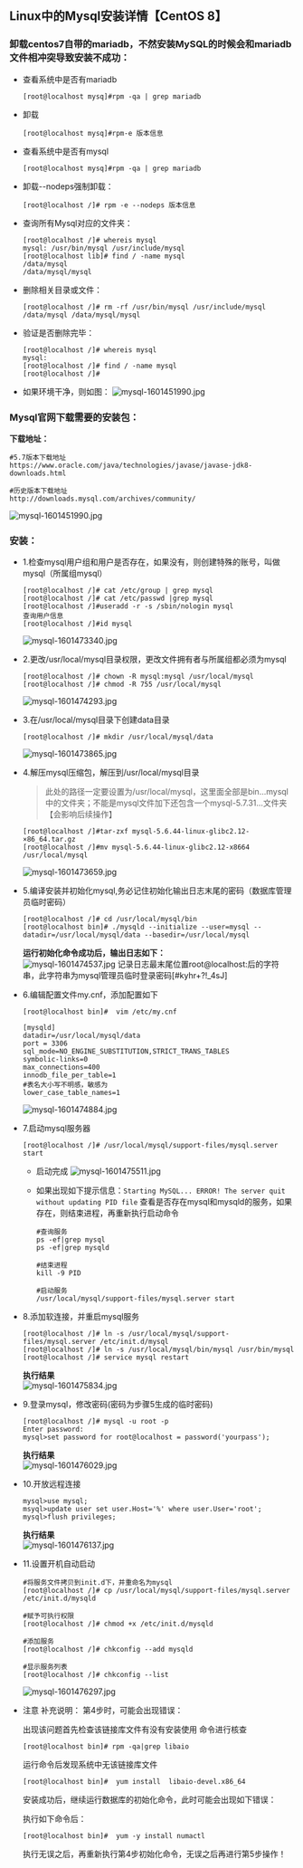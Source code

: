 ## Linux中的Mysql安装详情【CentOS 8】

### 卸载centos7自带的mariadb，不然安装MySQL的时候会和mariadb文件相冲突导致安装不成功：
- 查看系统中是否有mariadb
    ```shell
    [root@localhost mysq]#rpm -qa | grep mariadb
    ```

- 卸载
    ```shell
    [root@localhost mysq]#rpm-e 版本信息
    ```

- 查看系统中是否有mysql
    ```shell
    [root@localhost mysq]#rpm -qa | grep mariadb
    ```

- 卸载--nodeps强制卸载：
    ```shell
    [root@localhost /]# rpm -e --nodeps 版本信息
    ```

- 查询所有Mysql对应的文件夹：
    ```shell
    [root@localhost /]# whereis mysql
    mysql: /usr/bin/mysql /usr/include/mysql
    [root@localhost lib]# find / -name mysql
    /data/mysql
    /data/mysql/mysql
    ```

- 删除相关目录或文件：
    ```shell
    [root@localhost /]# rm -rf /usr/bin/mysql /usr/include/mysql /data/mysql /data/mysql/mysql
    ```

- 验证是否删除完毕：
    ```shell
    [root@localhost /]# whereis mysql
    mysql:
    [root@localhost /]# find / -name mysql
    [root@localhost /]# 
    ```

- 如果环境干净，则如图：
![mysql-1601451990.jpg](../resource/linux/mysql-1601451990.jpg)

### Mysql官网下载需要的安装包：
**下载地址：**
```shell 
#5.7版本下载地址
https://www.oracle.com/java/technologies/javase/javase-jdk8-downloads.html

#历史版本下载地址
http://downloads.mysql.com/archives/community/
```
![mysql-1601451990.jpg](../resource/linux/mysql-2020090003.gif)

### 安装：
- 1.检查mysql用户组和用户是否存在，如果没有，则创建特殊的账号，叫做mysql（所属组mysql）
    ```shell
    [root@localhost /]# cat /etc/group | grep mysql
    [root@localhost /]# cat /etc/passwd |grep mysql
    [root@localhost /]#useradd -r -s /sbin/nologin mysql
    查询用户信息
    [root@localhost /]#id mysql 
    ```
    ![mysql-1601473340.jpg](../resource/linux/mysql-1601473340.jpg)

- 2.更改/usr/local/mysql目录权限，更改文件拥有者与所属组都必须为mysql
    ```shell
    [root@localhost /]# chown -R mysql:mysql /usr/local/mysql
    [root@localhost /]# chmod -R 755 /usr/local/mysql
    ```
    ![mysql-1601474293.jpg](../resource/linux/mysql-1601474293.jpg)
    
- 3.在/usr/local/mysql目录下创建data目录
    ```shell
    [root@localhost /]# mkdir /usr/local/mysql/data
    ```
    ![mysql-1601473865.jpg](../resource/linux/mysql-1601473865.jpg)

- 4.解压mysql压缩包，解压到/usr/local/mysql目录
    > 此处的路径一定要设置为/usr/local/mysql，这里面全部是bin...mysql中的文件夹；不能是mysql文件加下还包含一个mysql-5.7.31...文件夹【会影响后续操作】
    ```shell
    [root@localhost /]#tar-zxf mysql-5.6.44-linux-glibc2.12-×86_64.tar.gz
    [root@localhost /]#mv mysql-5.6.44-linux-glibc2.12-x8664 /usr/local/mysql
    ```
    ![mysql-1601473659.jpg](../resource/linux/mysql-1601473659.jpg)

- 5.编译安装并初始化mysql,务必记住初始化输出日志末尾的密码（数据库管理员临时密码）
    ```shell
    [root@localhost /]# cd /usr/local/mysql/bin
    [root@localhost bin]# ./mysqld --initialize --user=mysql --datadir=/usr/local/mysql/data --basedir=/usr/local/mysql
    ```
    **运行初始化命令成功后，输出日志如下：**<br>
    ![mysql-1601474537.jpg](../resource/linux/mysql-1601474537.jpg)
    记录日志最末尾位置root@localhost:后的字符串，此字符串为mysql管理员临时登录密码[#kyhr+?!_4sJ]
    
- 6.编辑配置文件my.cnf，添加配置如下
    ```shell
    [root@localhost bin]#  vim /etc/my.cnf
    
    [mysqld]
    datadir=/usr/local/mysql/data
    port = 3306
    sql_mode=NO_ENGINE_SUBSTITUTION,STRICT_TRANS_TABLES
    symbolic-links=0
    max_connections=400
    innodb_file_per_table=1
    #表名大小写不明感，敏感为
    lower_case_table_names=1
    ```
    ![mysql-1601474884.jpg](../resource/linux/mysql-1601474884.jpg)

- 7.启动mysql服务器
    ```shell
    [root@localhost /]# /usr/local/mysql/support-files/mysql.server start
    ```
    - 启动完成
    ![mysql-1601475511.jpg](../resource/linux/mysql-1601475511.jpg)

    - 如果出现如下提示信息：`Starting MySQL... ERROR! The server quit without updating PID file`
      查看是否存在mysql和mysqld的服务，如果存在，则结束进程，再重新执行启动命令
      ```shell
      #查询服务
      ps -ef|grep mysql
      ps -ef|grep mysqld
      
      #结束进程
      kill -9 PID
      
      #启动服务
      /usr/local/mysql/support-files/mysql.server start
      ```

- 8.添加软连接，并重启mysql服务
    ```shell
    [root@localhost /]# ln -s /usr/local/mysql/support-files/mysql.server /etc/init.d/mysql 
    [root@localhost /]# ln -s /usr/local/mysql/bin/mysql /usr/bin/mysql
    [root@localhost /]# service mysql restart
    ```
    **执行结果**<br>
    ![mysql-1601475834.jpg](../resource/linux/mysql-1601475834.jpg)
    
    
- 9.登录mysql，修改密码(密码为步骤5生成的临时密码)
    ```shell
    [root@localhost /]# mysql -u root -p
    Enter password:
    mysql>set password for root@localhost = password('yourpass');
    ```
    **执行结果**<br>
    ![mysql-1601476029.jpg](../resource/linux/mysql-1601476029.jpg)

- 10.开放远程连接
    ```shell
    mysql>use mysql;
    msyql>update user set user.Host='%' where user.User='root';
    mysql>flush privileges;
    ```
    **执行结果**<br>
    ![mysql-1601476137.jpg](../resource/linux/mysql-1601476137.jpg)

- 11.设置开机自动启动
    ```shell
    #将服务文件拷贝到init.d下，并重命名为mysql
    [root@localhost /]# cp /usr/local/mysql/support-files/mysql.server /etc/init.d/mysqld
    
    #赋予可执行权限
    [root@localhost /]# chmod +x /etc/init.d/mysqld
    
    #添加服务
    [root@localhost /]# chkconfig --add mysqld
    
    #显示服务列表
    [root@localhost /]# chkconfig --list
    ```
    ![mysql-1601476297.jpg](../resource/linux/mysql-1601476297.jpg)

- 注意
    补充说明：
    第4步时，可能会出现错误：
    
    出现该问题首先检查该链接库文件有没有安装使用 命令进行核查
    ```shell
    [root@localhost bin]# rpm -qa|grep libaio  
    ``` 
    
    运行命令后发现系统中无该链接库文件
    ```shell
    [root@localhost bin]#  yum install  libaio-devel.x86_64
    ```
    
    安装成功后，继续运行数据库的初始化命令，此时可能会出现如下错误：
    
    执行如下命令后：
    ```shell
    [root@localhost bin]#  yum -y install numactl
    ```

    执行无误之后，再重新执行第4步初始化命令，无误之后再进行第5步操作！
